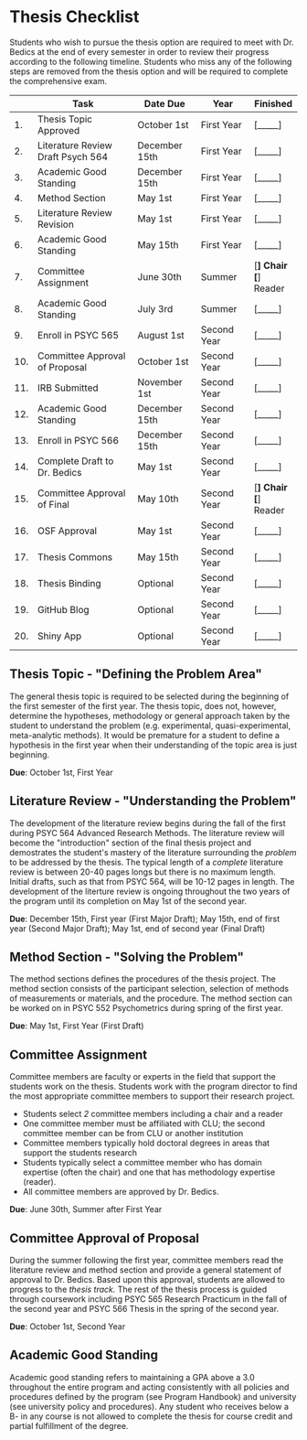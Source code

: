 # Thesis Checklist


Students who wish to pursue the thesis option are required to meet with Dr. Bedics at the end of every semester in order to review their progress according to the following timeline. 
Students who miss any of the following steps are removed from the thesis option and will be required to complete the comprehensive exam.  


|| Task           | Date Due | Year | Finished | 
|--|----------------|---------------|------|-----------|
|1.| Thesis Topic Approved | October 1st | First Year | [_____] |
|2.| Literature Review Draft Psych 564 | December 15th | First Year | [_____] |
|3.| Academic Good Standing | December 15th | First Year | [_____]  |
|4.| Method Section | May 1st | First Year | [_____]  |
|5.| Literature Review Revision | May 1st  | First Year | [_____]  |
|6.| Academic Good Standing | May 15th | First Year | [_____]  |
|7.| Committee Assignment | June 30th | Summer | [__] Chair<br/>[__] Reader |
|8.| Academic Good Standing | July 3rd | Summer | [_____]  |
|9.| Enroll in PSYC 565 | August 1st | Second Year | [_____]  |
|10.| Committee Approval of Proposal | October 1st  | Second Year | [_____] |
|11.| IRB Submitted | November 1st | Second Year | [_____] |
|12.| Academic Good Standing | December 15th | Second Year | [_____]  |
|13.| Enroll in PSYC 566 | December 15th | Second Year | [_____]  |
|14.| Complete Draft to Dr. Bedics | May 1st  | Second Year | [_____] |
|15.| Committee Approval of Final | May 10th  | Second Year |  [__] Chair<br/>[__] Reader |
|16.| OSF Approval | May 1st | Second Year  | [_____]  |
|17. | Thesis Commons | May 15th | Second Year | [_____]  |
|18. | Thesis Binding | Optional | Second Year | [_____]  |
|19.| GitHub Blog | Optional |Second Year | [_____]  |
|20.| Shiny App | Optional |Second Year | [_____]  |


## Thesis Topic - "Defining the Problem Area"

The general thesis topic is required to be selected during the beginning of the first semester of the first year.  The thesis topic, does not, however, determine the hypotheses, methodology or general approach taken by the student to understand the problem (e.g. experimental, quasi-experimental, meta-analytic methods). It would be premature for a student to define a hypothesis in the first year when their understanding of the topic area is just beginning.

**Due**: October 1st, First Year

## Literature Review - "Understanding the Problem"

The development of the literature review begins during the fall of the first during PSYC 564 Advanced Research Methods.  The literature review will become the "introduction" section of the final thesis project and demostrates the student's mastery of the literature surrounding the *problem* to be addressed by the thesis.  The typical length of a *complete* literature review is between 20-40 pages longs but there is no maximum length.  Initial drafts, such as that from PSYC 564, will be 10-12 pages in length.  The development of the literture review is ongoing throughout the two years of the program until its completion on May 1st of the second year.

**Due**: December 15th, First year (First Major Draft); May 15th, end of first year (Second Major Draft); May 1st, end of second year (Final Draft)

## Method Section - "Solving the Problem"

The method sections defines the procedures of the thesis project. The method section consists of the participant selection, selection of methods of measurements or materials, and the procedure.  The method section can be worked on in PSYC 552 Psychometrics during spring of the first year. 

**Due**: May 1st, First Year (First Draft)

## Committee Assignment

Committee members are faculty or experts in the field that support the students work on the thesis. Students work with the program director to find the most appropriate committee members to support their research project.  

  * Students select *2* committee members including a chair and a reader
  * One committee member must be affiliated with CLU; the second committee member can be from CLU or another institution
  * Committee members typically hold doctoral degrees in areas that support the students research
  * Students typically select a committee member who has domain expertise (often the chair) and one that has methodology expertise (reader).  
  * All committee members are approved by Dr. Bedics. 
  
**Due**: June 30th, Summer after First Year

## Committee Approval of Proposal

During the summer following the first year, committee members read the literature review and method section and provide a general statement of approval to Dr. Bedics.  Based upon this approval, students are allowed to progress to the *thesis track.*  The rest of the thesis process is guided through coursework including PSYC 565 Research Practicum in the fall of the second year and PSYC 566 Thesis in the spring of the second year. 

**Due**: October 1st, Second Year

## Academic Good Standing

Academic good standing refers to maintaining a GPA above a 3.0 throughout the entire program and acting consistently with all policies and procedures defined by the program (see Program Handbook) and university (see university policy and procedures).  Any student who receives below a B- in any course is not allowed to complete the thesis for course credit and partial fulfillment of the degree. 




